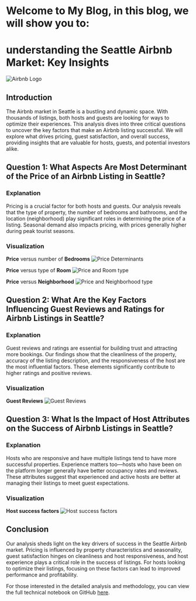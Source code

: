 # Welcome to My Blog, in this blog, we will show you to:
# understanding the Seattle Airbnb Market: Key Insights

![Airbnb Logo](Airbnb_Analysis_files/Airbnb_Logo.png)

## **Introduction**

The Airbnb market in Seattle is a bustling and dynamic space. With thousands of listings, both hosts and guests are looking for ways to optimize their experiences. This analysis dives into three critical questions to uncover the key factors that make an Airbnb listing successful. We will explore what drives pricing, guest satisfaction, and overall success, providing insights that are valuable for hosts, guests, and potential investors alike.

## **Question 1: What Aspects Are Most Determinant of the Price of an Airbnb Listing in Seattle?**

### **Explanation**

Pricing is a crucial factor for both hosts and guests. Our analysis reveals that the type of property, the number of bedrooms and bathrooms, and the location (neighborhood) play significant roles in determining the price of a listing. Seasonal demand also impacts pricing, with prices generally higher during peak tourist seasons.

### **Visualization**

**Price** versus number of **Bedrooms**
![Price Determinants](Airbnb_Analysis_files/Airbnb_Analysis_20_0.png)

**Price** versus type of **Room**
![Price and Room type](Airbnb_Analysis_files/Airbnb_Analysis_22_0.png)

**Price** versus **Neighborhood**
![Price and Neighborhood type](Airbnb_Analysis_files/Airbnb_Analysis_24_0.png)

## **Question 2: What Are the Key Factors Influencing Guest Reviews and Ratings for Airbnb Listings in Seattle?**

### **Explanation**

Guest reviews and ratings are essential for building trust and attracting more bookings. Our findings show that the cleanliness of the property, accuracy of the listing description, and the responsiveness of the host are the most influential factors. These elements significantly contribute to higher ratings and positive reviews.

### **Visualization**

**Guest Reviews**
![Guest Reviews](Airbnb_Analysis_files/Airbnb_Analysis_32_0.png)

## **Question 3: What Is the Impact of Host Attributes on the Success of Airbnb Listings in Seattle?**

### **Explanation**

Hosts who are responsive and have multiple listings tend to have more successful properties. Experience matters too—hosts who have been on the platform longer generally have better occupancy rates and reviews. These attributes suggest that experienced and active hosts are better at managing their listings to meet guest expectations.

### **Visualization**

**Host success factors**
![Host success factors](Airbnb_Analysis_files/Airbnb_Analysis_49_0.png)

## **Conclusion**

Our analysis sheds light on the key drivers of success in the Seattle Airbnb market. Pricing is influenced by property characteristics and seasonality, guest satisfaction hinges on cleanliness and host responsiveness, and host experience plays a critical role in the success of listings. For hosts looking to optimize their listings, focusing on these factors can lead to improved performance and profitability.

For those interested in the detailed analysis and methodology, you can view the full technical notebook on GitHub [here](https://github.com/hideonhp/airbnb-analysis).
